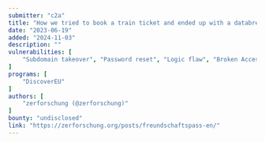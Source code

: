 ```yaml
---
submitter: "c2a"
title: "How we tried to book a train ticket and ended up with a databreach with 245,000 records"
date: "2023-06-19"
added: "2024-11-03"
description: ""
vulnerabilities: [
    "Subdomain takeover", "Password reset", "Logic flaw", "Broken Access Control"
]
programs: [
    "DiscoverEU"
]
authors: [
    "zerforschung (@zerforschung)"
]
bounty: "undisclosed"
link: "https://zerforschung.org/posts/freundschaftspass-en/"
---
```





